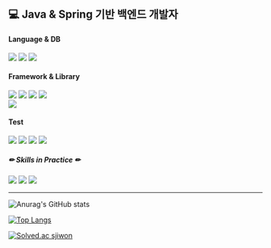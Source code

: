 <div>
  <h2> 💻 Java & Spring 기반 백엔드 개발자</h2>
  <h4> Language & DB </h4>
  <img src="https://img.shields.io/badge/JAVA-007396?style=flat&logo=java&logoColor=white">
  <img src="https://img.shields.io/badge/MySQL-4479A1?style=flat&logo=MySQL&logoColor=white">
  <img src="https://img.shields.io/badge/Redis-DC382D?style=flat&logo=Redis&logoColor=white">
  <h4> Framework & Library </h4>
  <img src="https://img.shields.io/badge/Spring%20Boot-6DB33F?style=flat&logo=Spring Boot&logoColor=white">
  <img src="https://img.shields.io/badge/Spring%20Security-6DB33F?style=flat&logo=Spring Security&logoColor=white">
  <img src="https://img.shields.io/badge/JPA (Hibernate)-59666C?style=flat&logo=Hibernate&logoColor=white">
  <img src="https://img.shields.io/badge/QueryDSL-AD29B6?style=flat&logo=InfluxDB&logoColor=white">
  <br>
  <img src="https://img.shields.io/badge/Vue.js-4FC08D?style=flat&logo=Vue.js&logoColor=white">
  <h4> Test </h4>
  <img src="https://img.shields.io/badge/JUnit5-1F36C7?style=flat&logo=JUnit5&logoColor=white">
  <img src="https://img.shields.io/badge/Spring%20REST%20Docs-6DB33F?style=flat&logo=Testing%20Library&logoColor=white">
  <img src="https://img.shields.io/badge/Swagger-6DB33F?style=flat&logo=Swagger&logoColor=white">
  <img src="https://img.shields.io/badge/TestContainers-007DD7?style=flat&logo=Linux%20Containers&logoColor=white">

  <h5> ✏ Skills in Practice ✏ </h5>
  <img src="https://img.shields.io/badge/Docker-2496ED?style=flat&logo=Docker&logoColor=white">
  <img src="https://img.shields.io/badge/AWS(Amazon Web Service)-232F3E?style=flat&logo=Amazon%20AWS&logoColor=white">
  <img src="https://img.shields.io/badge/jOOQ-8D1F89?style=flat&logo=Hibernate&logoColor=white">
</div>
<hr>

![Anurag's GitHub stats](https://github-readme-stats.vercel.app/api?username=sjiwon&show_icons=true&custom_title=sjiwon's&nbsp;GitHub&nbsp;👀&hide_border=true&bg_color=DEG,614385,516395&text_color=FFFFFF&title_color=FFFFFF&icon_color=FF0000)

[![Top Langs](https://github-readme-stats.vercel.app/api/top-langs/?username=sjiwon&layout=compact&custom_title=My&nbsp;Language&nbsp;📖&hide_border=true&bg_color=DEG,614385,516395&text_color=FFFFFF&title_color=FFFFFF&icon_color=FF0000)](https://github.com/sjiwon/github-readme-stats)

[![Solved.ac sjiwon](http://mazassumnida.wtf/api/v2/generate_badge?boj=sjiwon)](https://solved.ac/sjiwon)
